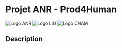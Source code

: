 # Projet ANR - Prod4Human

![Logo ANR](/logo/anr-logo.jpg) ![Logo LIG](logo/lig-logo.png) ![Logo CNAM](logo/cnam-logo.png)

## Description
